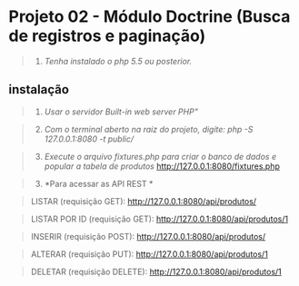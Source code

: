 Projeto 02 - Módulo Doctrine (Busca de registros e paginação)
=====================================================


>1. *Tenha instalado o php 5.5 ou posterior.*

instalação
-----------

>1. *Usar o servidor Built-in web server PHP"*

>2. *Com o terminal aberto na raiz do projeto, digite: php -S 127.0.0.1:8080 -t public/*

>3. *Execute o arquivo fixtures.php para criar o banco de dados e popular a tabela de produtos*
http://127.0.0.1:8080/fixtures.php

>3. *Para acessar as API REST *

> LISTAR (requisição GET): <span style="">http://127.0.0.1:8080/api/produtos/</span>

> LISTAR POR ID (requisição GET): <span style="">http://127.0.0.1:8080/api/produtos/1</span>

> INSERIR (requisição POST): <span style="">http://127.0.0.1:8080/api/produtos/</span>

> ALTERAR (requisição PUT): <span style="">http://127.0.0.1:8080/api/produtos/1</span>

> DELETAR (requisição DELETE): <span style="">http://127.0.0.1:8080/api/produtos/1</span>


